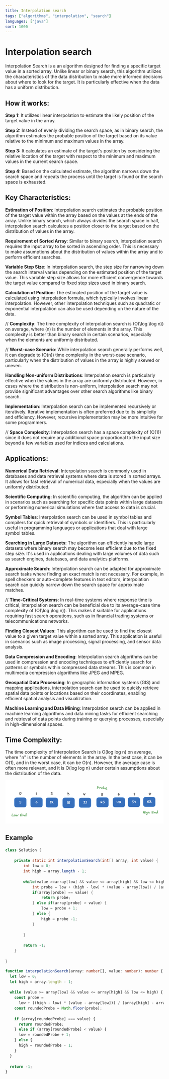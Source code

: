 ```yaml
---
title: Interpolation search
tags: ["algorithms", "interpolation", "search"]
languages: ["java"]
sort: 1000
---
```


# Interpolation search

Interpolation Search is a an algorithm designed for finding a specific target value in a sorted array. Unlike linear or binary search, this algorithm utilizes the characteristics of the data distribution to make more informed decisions about where to look for the target. It is particularly effective when the data has a uniform distribution.

## How it works:

**Step 1:** It utilizes linear interpolation to estimate the likely position of the target value in the array.

**Step 2:** Instead of evenly dividing the search space, as in binary search, the algorithm estimates the probable position of the target based on its value relative to the minimum and maximum values in the array.

**Step 3:** It calculates an estimate of the target's position by considering the relative location of the target with respect to the minimum and maximum values in the current search space.

**Step 4:** Based on the calculated estimate, the algorithm narrows down the search space and repeats the process until the target is found or the search space is exhausted.

## Key Characteristics:

**Estimation of Position**: Interpolation search estimates the probable position of the target value within the array based on the values at the ends of the array. Unlike binary search, which always divides the search space in half, interpolation search calculates a position closer to the target based on the distribution of values in the array.

**Requirement of Sorted Array**: Similar to binary search, interpolation search requires the input array to be sorted in ascending order. This is necessary to make assumptions about the distribution of values within the array and to perform efficient searches.

**Variable Step Size**: In interpolation search, the step size for narrowing down the search interval varies depending on the estimated position of the target value. This variable step size allows for more efficient convergence towards the target value compared to fixed step sizes used in binary search.

**Calculation of Position**: The estimated position of the target value is calculated using interpolation formula, which typically involves linear interpolation. However, other interpolation techniques such as quadratic or exponential interpolation can also be used depending on the nature of the data.

// **Complexity**: The time complexity of interpolation search is \(O(\log \log n)\) on average, where \(n\) is the number of elements in the array. This complexity is better than binary search in certain scenarios, especially when the elements are uniformly distributed.

// **Worst-case Scenario**: While interpolation search generally performs well, it can degrade to \(O(n)\) time complexity in the worst-case scenario, particularly when the distribution of values in the array is highly skewed or uneven.

**Handling Non-uniform Distributions**: Interpolation search is particularly effective when the values in the array are uniformly distributed. However, in cases where the distribution is non-uniform, interpolation search may not provide significant advantages over other search algorithms like binary search.

**Implementation**: Interpolation search can be implemented recursively or iteratively. Iterative implementation is often preferred due to its simplicity and efficiency. However, recursive implementation may be more intuitive for some programmers.

// **Space Complexity**: Interpolation search has a space complexity of \(O(1)\) since it does not require any additional space proportional to the input size beyond a few variables used for indices and calculations.

## Applications:

**Numerical Data Retrieval**: Interpolation search is commonly used in databases and data retrieval systems where data is stored in sorted arrays. It allows for fast retrieval of numerical data, especially when the values are uniformly distributed.

**Scientific Computing**: In scientific computing, the algorithm can be applied in scenarios such as searching for specific data points within large datasets or performing numerical simulations where fast access to data is crucial.

**Symbol Tables**: Interpolation search can be used in symbol tables and compilers for quick retrieval of symbols or identifiers. This is particularly useful in programming languages or applications that deal with large symbol tables.

**Searching in Large Datasets**: The algorithm can efficiently handle large datasets where binary search may become less efficient due to the fixed step size. It's used in applications dealing with large volumes of data such as search engines, databases, and data analytics platforms.

**Approximate Search**: Interpolation search can be adapted for approximate search tasks where finding an exact match is not necessary. For example, in spell checkers or auto-complete features in text editors, interpolation search can quickly narrow down the search space for approximate matches.

// **Time-Critical Systems**: In real-time systems where response time is critical, interpolation search can be beneficial due to its average-case time complexity of \(O(\log \log n)\). This makes it suitable for applications requiring fast search operations, such as in financial trading systems or telecommunications networks.

**Finding Closest Values**: This algorithm can be used to find the closest value to a given target value within a sorted array. This application is useful in scenarios such as image processing, signal processing, and sensor data analysis.

**Data Compression and Encoding**: Interpolation search algorithms can be used in compression and encoding techniques to efficiently search for patterns or symbols within compressed data streams. This is common in multimedia compression algorithms like JPEG and MPEG.

**Geospatial Data Processing**: In geographic information systems (GIS) and mapping applications, interpolation search can be used to quickly retrieve spatial data points or locations based on their coordinates, enabling efficient spatial analysis and visualization.

**Machine Learning and Data Mining**: Interpolation search can be applied in machine learning algorithms and data mining tasks for efficient searching and retrieval of data points during training or querying processes, especially in high-dimensional spaces.

## Time Complexity:

The time complexity of Interpolation Search is O(log log n) on average, where "n" is the number of elements in the array. In the best case, it can be O(1), and in the worst case, it can be O(n). However, the average case is often more relevant, and it is O(log log n) under certain assumptions about the distribution of the data.

![Interpolation search](https://raw.githubusercontent.com/AndersDeath/holy-theory/main/images/interpolation-search.png)

## Example
<!-- ignore start -->

```java
class Solution {

	private static int interpolationSearch(int[] array, int value) {
		int low = 0;
		int high = array.length - 1;

		while(value >=array[low] && value <= array[high] && low <= high) {
			int probe = low + (high - low) * (value - array[low]) / (array[high] - array[low]);
			if(array[probe] == value) {
				return probe;
			} else if(array[probe] > value) {
				low = probe + 1;
			} else {
				high = probe -1;
			}

		}

		return -1;
	}

}
```

<!-- ignore end -->

```typescript
function interpolationSearch(array: number[], value: number): number {
  let low = 0;
  let high = array.length - 1;

  while (value >= array[low] && value <= array[high] && low <= high) {
    const probe =
      low + ((high - low) * (value - array[low])) / (array[high] - array[low]);
    const roundedProbe = Math.floor(probe);

    if (array[roundedProbe] === value) {
      return roundedProbe;
    } else if (array[roundedProbe] < value) {
      low = roundedProbe + 1;
    } else {
      high = roundedProbe - 1;
    }
  }

  return -1;
}
```
